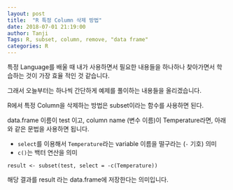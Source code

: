 ```yaml
---
layout: post
title:  "R 특정 Column 삭제 방법"
date: 2018-07-01 21:19:00
author: Tanji
Tags: R, subset, column, remove, "data frame"
categories: R
---
```


특정 Language를 배울 때 내가 사용하면서 필요한 내용들을 하나하나 찾아가면서 학습하는 것이 가장 효율 적인 것 같습니다.   
   
그래서 오늘부터는 하나씩 간단하게 예제를 풀이하는 내용들을 올리겠습니다.

R에서 특정 Column을 삭제하는 방법은 subset이라는 함수를 사용하면 된다.

data.frame 이름이 test 이고, column name (변수 이름)이 Temperature라면, 아래와 같은 문법을 사용하면 됩니다.   

* `select`를 이용해서 `Temperature`라는 variable 이름을 떨구라는 (`-` 기호) 의미   
* `c()`는 백터 연산을 의미   

``` 
result <- subset(test, select = -c(Temperature))
```

해당 결과를 result 라는 data.frame에 저장한다는 의미입니다.
